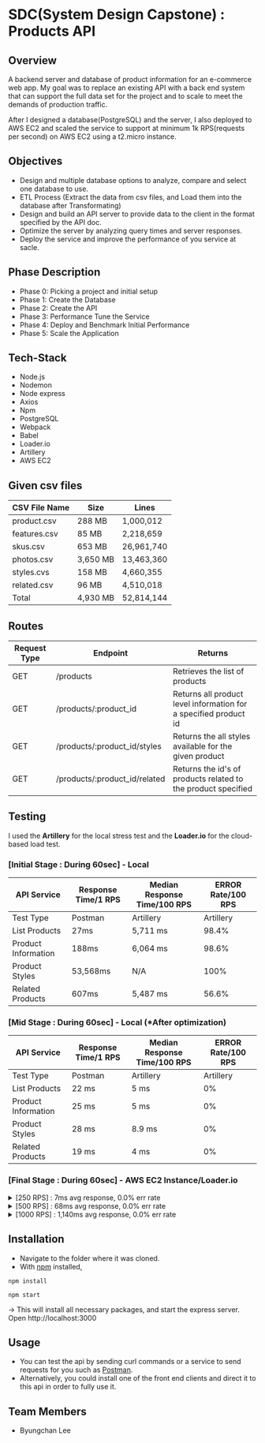 # SDC(System Design Capstone) : Products API

## Overview

A backend server and database of product information for an e-commerce web app.
My goal was to replace an existing API with a back end system that can support the full data set for the project and to scale to meet the demands of production traffic.

After I designed a database(PostgreSQL) and the server, I also deployed to AWS EC2 and scaled the service to support at minimum 1k RPS(requests per second) on AWS EC2 using a t2.micro instance.

## Objectives
- Design and multiple database options to analyze, compare and select one database to use.
- ETL Process (Extract the data from csv files, and Load them into the database after Transformating)
- Design and build an API server to provide data to the client in the format specified by the API doc.
- Optimize the server by analyzing query times and server responses.
- Deploy the service and improve the performance of you service at sacle.

## Phase Description

* Phase 0: Picking a project and initial setup
* Phase 1: Create the Database
* Phase 2: Create the API
* Phase 3: Performance Tune the Service
* Phase 4: Deploy and Benchmark Initial Performance
* Phase 5: Scale the Application

## Tech-Stack
- Node.js
- Nodemon
- Node express
- Axios
- Npm
- PostgreSQL
- Webpack
- Babel
- Loader.io 
- Artillery 
- AWS EC2

## Given csv files

| CSV File Name | Size | Lines |
| --- | --- | --- |
| product.csv | 288 MB | 1,000,012 |
| features.csv | 85 MB | 2,218,659 |
| skus.csv | 653 MB | 26,961,740 |
| photos.csv | 3,650 MB | 13,463,360 |
| styles.cvs | 158 MB | 4,660,355 |
| related.csv | 96 MB | 4,510,018 |
| Total | 4,930 MB | 52,814,144 |

## Routes

| Request Type | Endpoint                      | Returns                                                                    
|--------------|-------------------------------|----------------------------------------------------------------------------
| GET          | /products                     | Retrieves the list of products                                 
| GET          | /products/:product_id         | Returns all product level information for a specified product id                                
| GET          | /products/:product_id/styles  | Returns the all styles available for the given product            
| GET          | /products/:product_id/related | Returns the id's of products related to the product specified     

## Testing
I used the <b>Artillery</b> for the local stress test and the <b>Loader.io</b> for the cloud-based load test.

### [Initial Stage : During 60sec] - Local
| API Service | Response Time/1 RPS | Median Response Time/100 RPS| ERROR Rate/100 RPS|
| --- | --- | --- | --- |
| Test Type | Postman | Artillery | Artillery |
| List Products | 27ms | 5,711 ms | 98.4% |
| Product Information | 188ms | 6,064 ms | 98.6% |
| Product Styles | 53,568ms | N/A | 100% |
| Related Products | 607ms | 5,487 ms | 56.6% |

### [Mid Stage : During 60sec] - Local (*After optimization)
| API Service | Response Time/1 RPS | Median Response Time/100 RPS| ERROR Rate/100 RPS|
| --- | --- | --- | --- |
| Test Type | Postman | Artillery | Artillery |
| List Products | 22 ms | 5 ms | 0% |
| Product Information | 25 ms | 5 ms | 0% |
| Product Styles | 28 ms | 8.9 ms | 0% |
| Related Products | 19 ms | 4 ms | 0% |

### [Final Stage : During 60sec] - AWS EC2 Instance/Loader.io

<details>
<summary>[250 RPS] : 7ms avg response, 0.0% err rate</summary>
  <img width='800' src='test_image/250RPS.png'>
</details>

<details>
<summary>[500 RPS] : 68ms avg response, 0.0% err rate</summary>
  <img width='800' src='test_image/500RPS.png'>
</details>

<details>
<summary>[1000 RPS] : 1,140ms avg response, 0.0% err rate</summary>
  <img width='800' src='test_image/1000RPS.png'>
</details>

## Installation

- Navigate to the folder where it was cloned.
- With [npm](https://npmjs.org/) installed, 
```
npm install
```
```
npm start
```
-> This will install all necessary packages, and start the express server.
Open http://localhost:3000

## Usage

- You can test the api by sending curl commands or a service to send requests for you such as [Postman](https://www.postman.com/).
- Alternatively, you could install one of the front end clients and direct it to this api in order to fully use it.

## Team Members
- Byungchan Lee
